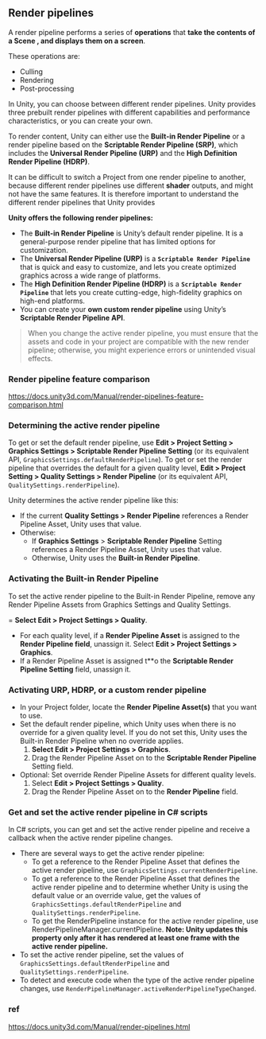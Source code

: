 ## Render pipelines
A render pipeline performs a series of **operations** that **take the contents of a Scene
, and displays them on a screen**.

These operations are:

- Culling
- Rendering
- Post-processing

In Unity, you can choose between different render pipelines. Unity provides three prebuilt render pipelines with different capabilities and performance characteristics, or you can create your own.

To render content, Unity can either use the **Built-in Render Pipeline** or a render pipeline based on the **Scriptable Render Pipeline (SRP)**, which includes the **Universal Render Pipeline (URP)** and the **High Definition Render Pipeline (HDRP)**.

It can be difficult to switch a Project from one render pipeline to another, because different render pipelines use different **shader**
 outputs, and might not have the same features. It is therefore important to understand the different render pipelines that Unity provides
 

**Unity offers the following render pipelines:** 

- The **Built-in Render Pipeline** is Unity’s default render pipeline. It is a general-purpose render pipeline that has limited options for customization.
- The **Universal Render Pipeline (URP)** is a **`Scriptable Render Pipeline`** that is quick and easy to customize, and lets you create optimized graphics across a wide range of platforms.
- The **High Definition Render Pipeline (HDRP)** is a **`Scriptable Render Pipeline`** that lets you create cutting-edge, high-fidelity graphics on high-end platforms.
- You can create your **own custom render pipeline** using Unity’s **Scriptable Render Pipeline API**.


> When you change the active render pipeline, you must ensure that the assets and code in your project are compatible with the new render pipeline; otherwise, you might experience errors or unintended visual effects.

### Render pipeline feature comparison
https://docs.unity3d.com/Manual/render-pipelines-feature-comparison.html


### Determining the active render pipeline
To get or set the default render pipeline, use **Edit > Project Setting > Graphics Settings > Scriptable Render Pipeline Setting** (or its equivalent API, `GraphicsSettings.defaultRenderPipeline`). To get or set the render pipeline that overrides the default for a given quality level, **Edit > Project Setting > Quality Settings > Render Pipeline** (or its equivalent API, `QualitySettings.renderPipeline`).

Unity determines the active render pipeline like this:

- If the current **Quality Settings > Render Pipeline** references a Render Pipeline Asset, Unity uses that value.
- Otherwise:
  - If **Graphics Settings** > **Scriptable Render Pipeline** Setting references a Render Pipeline Asset, Unity uses that value.
  - Otherwise, Unity uses the **Built-in Render Pipeline**.

### Activating the Built-in Render Pipeline
To set the active render pipeline to the Built-in Render Pipeline, remove any Render Pipeline Assets from Graphics Settings and Quality Settings.

= **Select Edit > Project Settings > Quality**.
- For each quality level, if a **Render Pipeline Asset** is assigned to the **Render Pipeline field**, unassign it.
Select **Edit > Project Settings > Graphics**.
- If a Render Pipeline Asset is assigned t**o the **Scriptable Render Pipeline Setting** field, unassign it.


### Activating URP, HDRP, or a custom render pipeline
- In your Project folder, locate the **Render Pipeline Asset(s)** that you want to use.
- Set the default render pipeline, which Unity uses when there is no override for a given quality level. If you do not set this, Unity uses the Built-in Render Pipeline when no override applies.
  1. **Select Edit > Project Settings > Graphics**.
  2. Drag the Render Pipeline Asset on to the **Scriptable Render Pipeline** Setting field.
- Optional: Set override Render Pipeline Assets for different quality levels.
  1. Select **Edit > Project Settings > Quality**.
  2. Drag the Render Pipeline Asset on to the **Render Pipeline** field.


###  Get and set the active render pipeline in C# scripts
In C# scripts, you can get and set the active render pipeline and receive a callback when the active render pipeline changes.

- There are several ways to get the active render pipeline:
  - To get a reference to the Render Pipeline Asset that defines the active render pipeline, use `GraphicsSettings.currentRenderPipeline`.
  - To get a reference to the Render Pipeline Asset that defines the active render pipeline and to determine whether Unity is using the default value or an override value, get the values of `GraphicsSettings.defaultRenderPipeline` and `QualitySettings.renderPipeline`. 
  - To get the RenderPipeline instance for the active render pipeline, use RenderPipelineManager.currentPipeline. **Note: Unity updates this property only after it has rendered at least one frame with the active render pipeline.**
- To set the active render pipeline, set the values of `GraphicsSettings.defaultRenderPipeline` and `QualitySettings.renderPipeline`. 
- To detect and execute code when the type of the active render pipeline changes, use `RenderPipelineManager.activeRenderPipelineTypeChanged`.


### ref
https://docs.unity3d.com/Manual/render-pipelines.html
